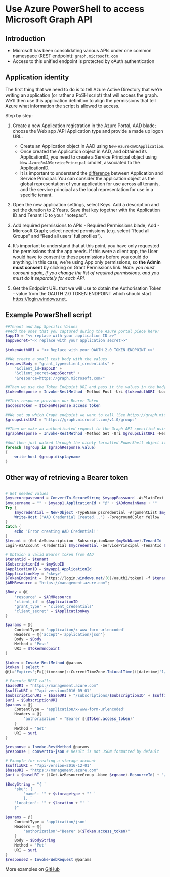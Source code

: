 # Use Azure PowerShell to access Microsoft Graph API

## Introduction

- Microsoft has been consolidating various APIs under one common namespace (REST endpoint): `graph.microsoft.com`
- Access to this unified endpoint is protected by oAuth authentication

## Application identity

The first thing that we need to do is to tell Azure Active Directory that we’re writing an application (or rather a PoSH script) that will access the graph. We’ll then use this application definition to align the permissions that tell Azure what information the script is allowed to access.

Step by step:

1. Create a new Application registration in the Azure Portal, AAD blade; choose the Web app /API Application type and provide a made up logon URL.

   - Create an Application object in AAD using `New-AzureRmADApplication`.
   - Once created the Application object in AAD, and obtained its ApplicationID, you need to create a Service Principal object using  `New-AzureRmADServicePrincipal` cmdlet, associated to the ApplicationID.
   - It is important to understand the [difference](https://docs.microsoft.com/en-us/azure/active-directory/develop/active-directory-application-objects) between Application and Service Principal. You can consider the application object as the global representation of your application for use across all tenants, and the service principal as the local representation for use in a specific tenant.

2. Open the new application settings, select Keys. Add a description and set the duration to 2 Years. Save that key together with the Application ID and Tenant ID to your "notepad".
3. Add required permissions to APIs - Required Permissions blade; Add - Microsoft Graph; select needed permissions (e.g. select “Read all Groups” and “Read all users’ full profiles”).
4. It’s important to understand that at this point, you have only requested the permissions that the app needs. If this were a client app, the User would have to consent to these permissions before you could do anything. In this case, we’re using App only permissions, so **the Admin must consent** by clicking on Grant Permissions link. _Note: you must consent again, if you change the list of required permissions, and you must do it separately for each API._
5. Get the Endpoint URL that we will use to obtain the Authorisation Token - value from the OAUTH 2.0 TOKEN ENDPOINT which should start https://login.windows.net.

## Example PowerShell script

```powershell
##Tenant and App Specific Values
##Add the ones that you captured during the Azure portal piece here!
$appID = "<< replace with your application ID >>"
$appSecret="<< replace with your application secret>>"

$tokenAuthURI = "<< Replace with your OAUTH 2.0 TOKEN ENDPOINT >>"

##We create a small text body with the values
$requestBody = "grant_type=client_credentials" +
    "&client_id=$appID" +
    "&client_secret=$appSecret" +
    "&resource=https://graph.microsoft.com/"

##Then we use the Token Endpoint URI and pass it the values in the body of the request
$tokenResponse = Invoke-RestMethod -Method Post -Uri $tokenAuthURI -body $requestBody -ContentType "application/x-www-form-urlencoded"

##This response provides our Bearer Token
$accessToken = $tokenResponse.access_token

##We set up which Graph endpoint we want to call (See https://graph.microsoft.io for more!)
$groupsListURI = "https://graph.microsoft.com/v1.0/groups"

##Then we make an authenticated request to the Graph API specified using the Bearer Token in the authorisation header.
$graphResponse = Invoke-RestMethod -Method Get -Uri $groupsListURI -Headers @{"Authorization"="Bearer $accessToken"}

#And then just walked through the nicely formatted PowerShell object it returns.
foreach ($group in $graphResponse.value)
{
    write-host $group.displayname
}
```

## Other way of retrieving a Bearer token

```powershell

# Get needed values
$mysecurepassword = ConvertTo-SecureString $myappPassword -AsPlainText -Force
$myusername = "" + $myapp1.ApplicationId + "@" + $ADdomainName + ""
Try {
    $mycredential = New-Object -TypeName pscredential -ArgumentList $myusername, $mysecurepassword
    Write-Host ("AAD Credential Created...") -ForegroundColor Yellow
}
Catch {
    echo 'Error creating AAD Credential!'
}
$tenant = (Get-AzSubscriptuion -SubscriptionName $mySubName).TenantId
Login-AzAccount -Credential $mycredential -ServicePrincipal -TenantId $tenant -Subscriptionname $mySubName

# Obtaion a valid Bearer token from AAD
$tenantid = $tenant
$SubscriptionId = $mySubID
$ApplicationID = $myapp1.ApplicationId
$ApplicationKey = '<key>'
$TokenEndpoint = {https://login.windows.net/{0}/oauth2/token} -f $tenantid
$ARMResource = "https://management.azure.com";

$Body = @{
    'resource' = $ARMResource
    'client_id' = $ApplicationID
    'grant_type' = 'client_credentials'
    'client_secret' = $ApplicationKey
}

$params = @{
    ContentType = 'application/x-www-form-urlencoded'
    Headers = @{'accept'='application/json'}
    Body = $Body
    Method = 'Post'
    URI = $TokenEndpoint
}

$token = Invoke-RestMethod @params
$token | select *
@{L='Expires';E={[timezone]::CurrentTimeZone.ToLocalTime(([datetime]'1/1/1970').AddSeconds($_.expires_on))}} | fl *

# Execute REST calls
$baseURI = "https://management.azure.com"
$suffixURI = "?api-version=2016-09-01"
$SubscriptionURI = $baseURI + "/subscriptions/$SubscriptionID" + $suffixURI
$uri = $SubscriptionURI
$params = @{
    ContentType = 'application/x-www-form-urlencoded'
    Headers = @{
        'authorization' = "Bearer $($Token.access_token)"
    }
    Method = 'Get'
    URI = $uri
}

$response = Invoke-RestMethod @params
$response | convertto-json # Result is not JSON formatted by default

# Example for creating a storage account
$suffixURI = "?api-version=2016-12-01"
$baseURI = "https://management.azure.com"
$uri = $baseURI + ((Get-AzResourceGroup -Name $rgname).ResourceId) + "/providers/Microsoft.Storage/storageAccounts/" + "$storageaccountname" + $suffixURI

$BodyString = "{ `
    'sku': {
        'name': '" + $storagetype + "' `
        }, `
    'location': '" + $location + "' `
    }"

$params = @{
    ContentType = 'application/json'
    Headers = @{
        'authorization'="Bearer $($Token.access_token)"
    }
    Body = $BodyString
    Method = 'Put'
    URI = $uri
}
$response2 = Invoke-WebRequest @params

```

More examples on [GitHub](https://raw.githubusercontent.com/igorpag/PSasRESTclientAzure/master/PowerShellClientForREST%20(V3c).ps1)
